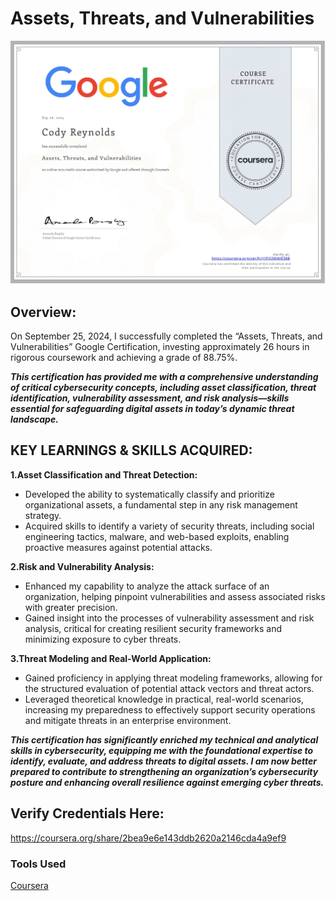 # Assets, Threats, and Vulnerabilities

<img src="https://github.com/OfficialCodyReynolds/OfficialCodyReynolds/blob/main/Certifications/Google/Assets_Threats_Vulnerabilities/Images/Coursera%20J1PQ2W4HE58B.jpg"/>

## Overview:
On September 25, 2024, I successfully completed the “Assets, Threats, and Vulnerabilities” Google Certification, investing approximately 26 hours in rigorous coursework and achieving a grade of 88.75%.<br>

<B><I>This certification has provided me with a comprehensive understanding of critical cybersecurity concepts, including asset classification, threat identification, vulnerability assessment, and risk analysis—skills essential for safeguarding digital assets in today’s dynamic threat landscape.</B></I>

## KEY LEARNINGS & SKILLS ACQUIRED:

<B>1.Asset Classification and Threat Detection:</B>
- Developed the ability to systematically classify and prioritize organizational assets, a fundamental step 
  in any risk management strategy.
- Acquired skills to identify a variety of security threats, including social engineering tactics, 
  malware,  and web-based exploits, enabling proactive measures against potential attacks.

<B>2.Risk and Vulnerability Analysis:</B>
- Enhanced my capability to analyze the attack surface of an organization, helping pinpoint 
  vulnerabilities  and assess associated risks with greater precision.
- Gained insight into the processes of vulnerability assessment and risk analysis, critical for 
  creating resilient security frameworks and minimizing exposure to cyber threats.

<B>3.Threat Modeling and Real-World Application:</B>
- Gained proficiency in applying threat modeling frameworks, allowing for the structured evaluation 
  of potential attack vectors and threat actors.
- Leveraged theoretical knowledge in practical, real-world scenarios, increasing my preparedness 
  to effectively support security operations and mitigate threats in an enterprise environment.

<B><I>This certification has significantly enriched my technical and analytical skills in cybersecurity, equipping me with the foundational expertise to identify, evaluate, and address threats to digital assets. I am now better prepared to contribute to strengthening an organization’s cybersecurity posture and enhancing overall resilience against emerging cyber threats.</B></I>

## Verify Credentials Here: <br>
https://coursera.org/share/2bea9e6e143ddb2620a2146cda4a9ef9

### Tools Used
<a href="https://www.coursera.org/">Coursera</a>